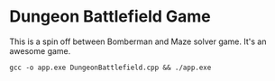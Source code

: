 # Dungeon Battlefield Game

This is a spin off between Bomberman and Maze solver game. It's an awesome game.

```shell
gcc -o app.exe DungeonBattlefield.cpp && ./app.exe
```